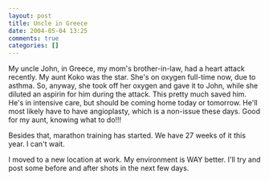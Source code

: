 ```yaml
---
layout: post
title: Uncle in Greece
date: 2004-05-04 13:25
comments: true
categories: []
---
```

My uncle John, in Greece, my mom's brother-in-law, had a heart attack recently. My aunt Koko was the star. She's on oxygen full-time now, due to asthma. So, anyway, she took off her oxygen and gave it to John, while she diluted an aspirin for him during the attack. This pretty much saved him. He's in intensive care, but should be coming home today or tomorrow. He'll most likely have to have angioplasty, which is a non-issue these days. Good for my aunt, knowing what to do!!!

Besides that, marathon training has started. We have 27 weeks of it this year. I can't wait.

I moved to a new location at work. My environment is WAY better. I'll try and post some before and after shots in the next few days.
